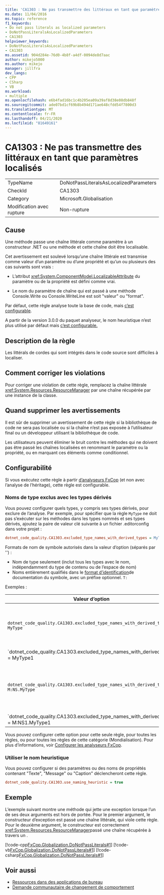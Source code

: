 ```yaml
---
title: 'CA1303 : Ne pas transmettre des littéraux en tant que paramètres localisés'
ms.date: 11/04/2016
ms.topic: reference
f1_keywords:
- Do not pass literals as localized parameters
- DoNotPassLiteralsAsLocalizedParameters
- CA1303
helpviewer_keywords:
- DoNotPassLiteralsAsLocalizedParameters
- CA1303
ms.assetid: 904d284e-76d0-4b8f-a4df-0094de8d7aac
author: mikejo5000
ms.author: mikejo
manager: jillfra
dev_langs:
- CPP
- CSharp
- VB
ms.workload:
- multiple
ms.openlocfilehash: e6b4fad16bc1c4b205ea09a39af8d38e08db848f
ms.sourcegitcommit: ade07bd1cf69b8b494d171ae648cfdd54f7800d3
ms.translationtype: MT
ms.contentlocale: fr-FR
ms.lasthandoff: 04/21/2020
ms.locfileid: "81649161"
---
```

# <a name="ca1303-do-not-pass-literals-as-localized-parameters"></a>CA1303 : Ne pas transmettre des littéraux en tant que paramètres localisés

|||
|-|-|
|TypeName|DoNotPassLiteralsAsLocalizedParameters|
|CheckId|CA1303|
|Category|Microsoft.Globalisation|
|Modification avec rupture|Non-rupture|

## <a name="cause"></a>Cause

Une méthode passe une chaîne littérale comme paramètre à un constructeur .NET ou une méthode et cette chaîne doit être localisable.

Cet avertissement est soulevé lorsqu’une chaîne littérale est transmise comme valeur d’un paramètre ou d’une propriété et qu’un ou plusieurs des cas suivants sont vrais :

- L’attribut <xref:System.ComponentModel.LocalizableAttribute> du paramètre ou de la propriété est défini comme vrai.

- Le nom du paramètre de chaîne qui est passé à une méthode Console.Write ou Console.WriteLine est soit "valeur" ou "format".

Par défaut, cette règle analyse toute la base de code, mais [c’est configurable](#excluded-type-names-with-derived-types).

A partir de la version 3.0.0 du paquet analyseur, le nom heuristique n’est plus utilisé par défaut mais [c’est configurable.](#use-naming-heuristic)

## <a name="rule-description"></a>Description de la règle

Les littérals de cordes qui sont intégrés dans le code source sont difficiles à localiser.

## <a name="how-to-fix-violations"></a>Comment corriger les violations

Pour corriger une violation de cette règle, remplacez la chaîne littérale <xref:System.Resources.ResourceManager> par une chaîne récupérée par une instance de la classe.

## <a name="when-to-suppress-warnings"></a>Quand supprimer les avertissements

Il est sûr de supprimer un avertissement de cette règle si la bibliothèque de code ne sera pas localisée ou si la chaîne n’est pas exposée à l’utilisateur final ou un développeur utilisant la bibliothèque de code.

Les utilisateurs peuvent éliminer le bruit contre les méthodes qui ne doivent pas être passé les chaînes localisées en renommant le paramètre ou la propriété, ou en marquant ces éléments comme conditionnel.

## <a name="configurability"></a>Configurabilité

Si vous exécutez cette règle à partir [d’analyseurs FxCop](install-fxcop-analyzers.md) (et non avec l’analyse de l’héritage), cette règle est configurable.

### <a name="excluded-type-names-with-derived-types"></a>Noms de type exclus avec les types dérivés

Vous pouvez configurer quels types, y compris ses types dérivés, pour exclure de l’analyse. Par exemple, pour spécifier que la règle `MyType` ne doit pas s’exécuter sur les méthodes dans les types nommés et ses types dérivés, ajoutez la paire de valeur clé suivante à un fichier .editorconfig dans votre projet :

```ini
dotnet_code_quality.CA1303.excluded_type_names_with_derived_types = MyType
```

Formats de nom de symbole autorisés dans la valeur d’option (séparés par '') :

- Nom de type seulement (inclut tous les types avec le nom, indépendamment du type de contenu ou de l’espace de nom)
- Noms entièrement qualifiés dans le [format d’identification](https://github.com/dotnet/csharplang/blob/master/spec/documentation-comments.md#id-string-format)de documentation du symbole, avec un préfixe optionnel. `T:`

Exemples :

| Valeur d’option | Résumé |
| --- | --- |
|`dotnet_code_quality.CA1303.excluded_type_names_with_derived_types = MyType` | Correspond à tous les types nommés 'MyType' et tous ses types dérivés dans la compilation
|`dotnet_code_quality.CA1303.excluded_type_names_with_derived_types = MyType1|MyType2` | Correspond à tous les types nommés 'MyType1' ou 'MyType2' et tous leurs types dérivés dans la compilation
|`dotnet_code_quality.CA1303.excluded_type_names_with_derived_types = M:NS.MyType` | Correspond à type spécifique 'MyType' avec un nom entièrement qualifié et tous ses types dérivés
|`dotnet_code_quality.CA1303.excluded_type_names_with_derived_types = M:NS1.MyType1|M:NS2.MyType2` | Correspond à des types spécifiques 'MyType1' et 'MyType2' avec des noms respectifs pleinement qualifiés et tous leurs types dérivés

Vous pouvez configurer cette option pour cette seule règle, pour toutes les règles, ou pour toutes les règles de cette catégorie (Mondialisation). Pour plus d’informations, voir [Configurer les analyseurs FxCop](configure-fxcop-analyzers.md).

### <a name="use-naming-heuristic"></a>Utiliser le nom heuristique

Vous pouvez configurer si des paramètres ou des noms de propriétés contenant "Texte", "Message" ou "Caption" déclencheront cette règle.

```ini
dotnet_code_quality.CA1303.use_naming_heuristic = true
```

## <a name="example"></a>Exemple

L’exemple suivant montre une méthode qui jette une exception lorsque l’un de ses deux arguments est hors de portée. Pour le premier argument, le constructeur d’exception est passé une chaîne littérale, qui viole cette règle. Pour le deuxième argument, le constructeur est correctement <xref:System.Resources.ResourceManager>passé une chaîne récupérée à travers un .

[!code-cpp[FxCop.Globalization.DoNotPassLiterals#1](../code-quality/codesnippet/CPP/ca1303-do-not-pass-literals-as-localized-parameters_1.cpp)]
[!code-vb[FxCop.Globalization.DoNotPassLiterals#1](../code-quality/codesnippet/VisualBasic/ca1303-do-not-pass-literals-as-localized-parameters_1.vb)]
[!code-csharp[FxCop.Globalization.DoNotPassLiterals#1](../code-quality/codesnippet/CSharp/ca1303-do-not-pass-literals-as-localized-parameters_1.cs)]

## <a name="see-also"></a>Voir aussi

- [Ressources dans des applications de bureau](/dotnet/framework/resources/index)
- [Demande communautaire de changement de comportement](https://github.com/dotnet/roslyn-analyzers/issues/2933)
